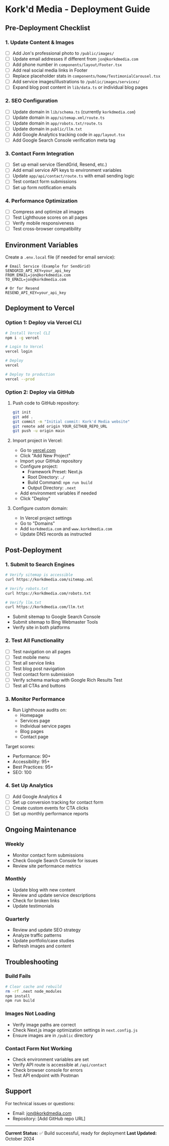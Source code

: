 # Kork'd Media - Deployment Guide

## Pre-Deployment Checklist

### 1. Update Content & Images

- [ ] Add Jon's professional photo to `/public/images/`
- [ ] Update email addresses if different from `jon@korkdmedia.com`
- [ ] Add phone number in `components/layout/Footer.tsx`
- [ ] Add real social media links in Footer
- [ ] Replace placeholder stats in `components/home/TestimonialCarousel.tsx`
- [ ] Add service images/illustrations to `/public/images/services/`
- [ ] Expand blog post content in `lib/data.ts` or individual blog pages

### 2. SEO Configuration

- [ ] Update domain in `lib/schema.ts` (currently `korkdmedia.com`)
- [ ] Update domain in `app/sitemap.xml/route.ts`
- [ ] Update domain in `app/robots.txt/route.ts`
- [ ] Update domain in `public/llm.txt`
- [ ] Add Google Analytics tracking code in `app/layout.tsx`
- [ ] Add Google Search Console verification meta tag

### 3. Contact Form Integration

- [ ] Set up email service (SendGrid, Resend, etc.)
- [ ] Add email service API keys to environment variables
- [ ] Update `app/api/contact/route.ts` with email sending logic
- [ ] Test contact form submissions
- [ ] Set up form notification emails

### 4. Performance Optimization

- [ ] Compress and optimize all images
- [ ] Test Lighthouse scores on all pages
- [ ] Verify mobile responsiveness
- [ ] Test cross-browser compatibility

## Environment Variables

Create a `.env.local` file (if needed for email service):

```env
# Email Service (Example for SendGrid)
SENDGRID_API_KEY=your_api_key
FROM_EMAIL=jon@korkdmedia.com
TO_EMAIL=jon@korkdmedia.com

# Or for Resend
RESEND_API_KEY=your_api_key
```

## Deployment to Vercel

### Option 1: Deploy via Vercel CLI

```bash
# Install Vercel CLI
npm i -g vercel

# Login to Vercel
vercel login

# Deploy
vercel

# Deploy to production
vercel --prod
```

### Option 2: Deploy via GitHub

1. Push code to GitHub repository:
   ```bash
   git init
   git add .
   git commit -m "Initial commit: Kork'd Media website"
   git remote add origin YOUR_GITHUB_REPO_URL
   git push -u origin main
   ```

2. Import project in Vercel:
   - Go to [vercel.com](https://vercel.com)
   - Click "Add New Project"
   - Import your GitHub repository
   - Configure project:
     - Framework Preset: Next.js
     - Root Directory: `./`
     - Build Command: `npm run build`
     - Output Directory: `.next`
   - Add environment variables if needed
   - Click "Deploy"

3. Configure custom domain:
   - In Vercel project settings
   - Go to "Domains"
   - Add `korkdmedia.com` and `www.korkdmedia.com`
   - Update DNS records as instructed

## Post-Deployment

### 1. Submit to Search Engines

```bash
# Verify sitemap is accessible
curl https://korkdmedia.com/sitemap.xml

# Verify robots.txt
curl https://korkdmedia.com/robots.txt

# Verify llm.txt
curl https://korkdmedia.com/llm.txt
```

- Submit sitemap to Google Search Console
- Submit sitemap to Bing Webmaster Tools
- Verify site in both platforms

### 2. Test All Functionality

- [ ] Test navigation on all pages
- [ ] Test mobile menu
- [ ] Test all service links
- [ ] Test blog post navigation
- [ ] Test contact form submission
- [ ] Verify schema markup with Google Rich Results Test
- [ ] Test all CTAs and buttons

### 3. Monitor Performance

- Run Lighthouse audits on:
  - Homepage
  - Services page
  - Individual service pages
  - Blog pages
  - Contact page

Target scores:
- Performance: 90+
- Accessibility: 95+
- Best Practices: 95+
- SEO: 100

### 4. Set Up Analytics

- [ ] Add Google Analytics 4
- [ ] Set up conversion tracking for contact form
- [ ] Create custom events for CTA clicks
- [ ] Set up monthly performance reports

## Ongoing Maintenance

### Weekly
- Monitor contact form submissions
- Check Google Search Console for issues
- Review site performance metrics

### Monthly
- Update blog with new content
- Review and update service descriptions
- Check for broken links
- Update testimonials

### Quarterly
- Review and update SEO strategy
- Analyze traffic patterns
- Update portfolio/case studies
- Refresh images and content

## Troubleshooting

### Build Fails
```bash
# Clear cache and rebuild
rm -rf .next node_modules
npm install
npm run build
```

### Images Not Loading
- Verify image paths are correct
- Check Next.js image optimization settings in `next.config.js`
- Ensure images are in `/public` directory

### Contact Form Not Working
- Check environment variables are set
- Verify API route is accessible at `/api/contact`
- Check browser console for errors
- Test API endpoint with Postman

## Support

For technical issues or questions:
- Email: jon@korkdmedia.com
- Repository: [Add GitHub repo URL]

---

**Current Status:** ✅ Build successful, ready for deployment
**Last Updated:** October 2024

